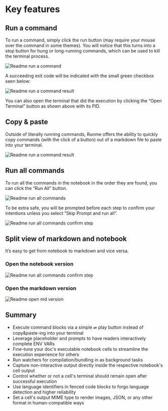 # Key features

## Run a command

To run a command, simply click the run button (may require your mouse over the command in some themes). You will notice that this turns into a stop button for hung or long-running commands, which can be used to kill the terminal process.

![Readme run a command](https://github.com/stateful/runme.dev/raw/63f857ba8f4f8cfd824099c80c14ffc405802ea4/static/img/run-a-command.png)

A succeeding exit code will be indicated with the small green checkbox seen below:

![Readme run a command result](https://github.com/stateful/runme.dev/raw/63f857ba8f4f8cfd824099c80c14ffc405802ea4/static/img/check-mark-success.png)

You can also open the terminal that did the execution by clicking the “Open Terminal” button as shown above with its PID.


## Copy & paste

Outside of literally running commands, Runme offers the ability to quickly copy commands (with the click of a button) out of a markdown file to paste into your terminal.

![Readme run a command result](https://github.com/stateful/runme.dev/raw/63f857ba8f4f8cfd824099c80c14ffc405802ea4/static/img/feature-copy.png)


## Run all commands

To run all the commands in the notebook in the order they are found, you can click the “Run All” button.

![Readme run all commands](https://github.com/stateful/runme.dev/raw/63f857ba8f4f8cfd824099c80c14ffc405802ea4/static/img/run-all.png)

To be extra safe, you will be prompted before each step to confirm your intentions unless you select “Skip Prompt and run all”.

![Readme run all commands confirm step](https://github.com/stateful/runme.dev/raw/63f857ba8f4f8cfd824099c80c14ffc405802ea4/static/img/confirm-run-all.png)

## Split view of markdown and notebook

It’s easy to get from notebook to markdown and vice versa.

### Open the notebook version

![Readme run all commands confirm step](https://github.com/stateful/runme.dev/raw/63f857ba8f4f8cfd824099c80c14ffc405802ea4/static/img/split-view.png)

### Open the markdown version

![Readme open md version](https://github.com/stateful/runme.dev/raw/63f857ba8f4f8cfd824099c80c14ffc405802ea4/static/img/markdown-version.png)

## Summary

- Execute command blocks via a simple ️⏯ play button instead of copy&paste-ing into your terminal
- Leverage placeholder and prompts to have readers interactively complete ENV VARs
- Fine-tune your doc's executable notebook cells to streamline the execution experience for others
- Run watchers for compilation/bundling in as background tasks
- Capture non-interactive output directly inside the respective notebook's cell output
- Control whether or not a cell's terminal should remain open after successful execution
- Use language identifiers in fenced code blocks to forgo language detection and higher reliability
- Set a cell's output MIME type to render images, JSON, or any other format in human-compatible ways
